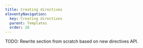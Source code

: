 ```yaml
---
title: Creating directives
eleventyNavigation:
  key: Creating directives
  parent: Templates
  order: 26
---
```


TODO: Rewrite section from scratch based on new directives API.